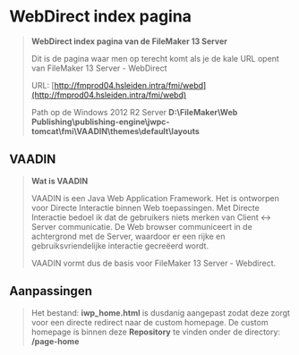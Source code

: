 # WebDirect index pagina

> **WebDirect index pagina van de FileMaker 13 Server**
> 
> Dit is de pagina waar men op terecht komt als je de kale URL opent 
> van FileMaker 13 Server - WebDirect
> 
> URL: [http://fmprod04.hsleiden.intra/fmi/webd](http://fmprod04.hsleiden.intra/fmi/webd)
> 
> Path op de Windows 2012 R2 Server
> **D:\FileMaker\Web Publishing\publishing-engine\jwpc-tomcat\fmi\VAADIN\themes\default\layouts** 


## VAADIN

> **Wat is VAADIN**
>
> VAADIN is een Java Web Application Framework.
> Het is ontworpen voor Directe Interactie binnen Web toepassingen.
> Met Directe Interactie bedoel ik dat de gebruikers niets merken van Client <-> Server communicatie.
> De Web browser communiceert in de achtergrond met de Server, waardoor er een rijke en gebruiksvriendelijke
> interactie gecreëerd wordt.
>
> VAADIN vormt dus de basis voor FileMaker 13 Server - Webdirect.

## Aanpassingen

> Het bestand: **iwp_home.html** is dusdanig aangepast zodat deze zorgt voor een directe redirect naar de custom homepage.
> De custom homepage is binnen deze **Repository** te vinden onder de directory: **/page-home**